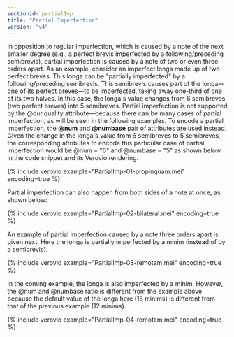 ```yaml
---
sectionid: partialImp
title: "Partial Imperfection"
version: "v4"
---
```


In opposition to regular imperfection, which is caused by a note of the next smaller degree (e.g., a perfect brevis imperfected by a following/preceding semibrevis), partial imperfection is caused by a note of two or even three orders apart. As an example, consider an imperfect longa made up of two perfect breves. This longa can be "partially imperfected" by a following/preceding semibrevis. This semibrevis causes part of the longa—one of its perfect breves—to be imperfected, taking away one-third of one of its two halves. In this case, the longa's value changes from 6 semibreves (two perfect breves) into 5 semibreves. Partial imperfection is not supported by the @dur.quality attribute—because there can be many cases of partial imperfection, as will be seen in the following examples. To encode a partial imperfection, the **@num** and **@numbase** pair of attributes are used instead. Given the change in the longa's value from 6 semibreves to 5 semibreves, the corresponding attributes to encode this particular case of partial imperfection would be @num = "6" and @numbase = "5" as shown below in the code snippet and its Verovio rendering.

{% include verovio example="PartialImp-01-propinquam.mei" encoding=true %}

Partial imperfection can also happen from both sides of a note at once, as shown below:

{% include verovio example="PartialImp-02-bilateral.mei" encoding=true %}

An example of partial imperfection caused by a note three orders apart is given next. Here the longa is partially imperfected by a minim (instead of by a semibrevis). 

{% include verovio example="PartialImp-03-remotam.mei" encoding=true %}

In the coming example, the longa is also imperfected by a minim. However, the @num and @numbase ratio is different from the example above because the default value of the longa here (18 minims) is different from that of the previous example (12 minims).

{% include verovio example="PartialImp-04-remotam.mei" encoding=true %}
